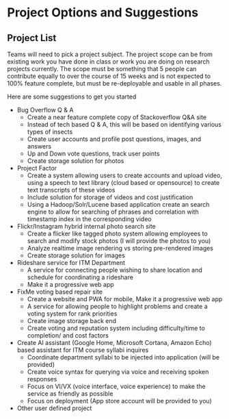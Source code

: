 # Project Options and Suggestions

## Project List

Teams will need to pick a project subject.  The project scope can be from existing work you have done in class or work you are doing on research projects currently.  The scope must be something that 5 people can contribute equally to over the course of 15 weeks and is not expected to 100% feature complete, but must be re-deployable and usable in all phases.

Here are some suggestions to get you started

* Bug Overflow Q & A
  * Create a near feature complete copy of Stackoverflow Q&A site
  * Instead of tech based Q & A, this will be based on identifying various types of insects
  * Create user accounts and profile post questions, images, and answers
  * Up and Down vote questions, track user points
  * Create storage solution for photos
* Project Factor
  * Create a system allowing users to create accounts and upload video, using a speech to text library (cloud based or opensource) to create text transcripts of these videos
  * Include solution for storage of videos and cost justification
  * Using a Hadoop/Solr/Lucene based application create an search engine to allow for searching of phrases and correlation with timestamp index in the corresponding video
* Flickr/Instagram hybrid internal photo search site
  * Create a flicker like tagged photo system allowing employees to search and modify stock photos (I will provide the photos to you)
  * Analyze realtime image rendering vs storing pre-rendered images
  * Create storage solution for images
* Rideshare service for ITM Department
  * A service for connecting people wishing to share location and schedule for coordinating a rideshare
  * Make it a progressive web app
* FixMe voting based repair site
  * Create a website and PWA for mobile, Make it a progressive web app
  * A service for allowing people to highlight problems and create a voting system for rank priorities
  * Create image storage back end
  * Create voting and reputation system including difficulty/time to completion/ and cost factors
* Create AI assistant (Google Home, Microsoft Cortana, Amazon Echo) based assistant for ITM course syllabi inquires
  * Coordinate department syllabi to be injected into application (will be provided)
  * Create voice syntax for querying via voice and receiving spoken responses
  * Focus on VI/VX (voice interface, voice experience) to make the service as friendly as possible
  * Focus on deployment (App store account will be provided to you)
* Other user defined project
